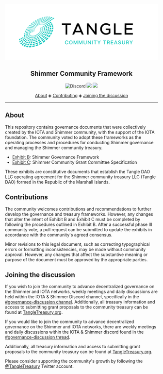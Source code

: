 ![Tangle Treasury Logo](https://github.com/Deep-Sea-888/Operation-Agreement/blob/main/smr_community_treasury_white_large.png?raw=true)

<h2 align="center">Shimmer Community Framework</h2>

<p align="center">
  <a href="https://discord.iota.org/" style="text-decoration:none;"><img src="https://img.shields.io/badge/Discord-9cf.svg?logo=discord" alt="Discord"></a>
  <a href="https://wiki.iota.org/shimmer/learn/governance/shimmer-governance-intro" style="text-decoration:none;"><img src="https://img.shields.io/badge/Wikipedia-Governance-blue" </a>
  <a href="https://tangletreasury.org/" style="text-decoration:none;"><img src=https://img.shields.io/badge/TangleTreasury-.org-blue"
</p>

<p align="center">
  <a href="#about">About</a> ◈
  <a href="#contributions">Contributing</a> ◈
  <a href="#joining-the-discussion">Joining the discussion</a> 
</p>

---

## About

This repository contains governance documents that were collectively created by the IOTA and Shimmer community, with the support of the IOTA foundation. The community voted to adopt these frameworks as the operating processes and procedures for conducting Shimmer governance and managing the Shimmer community treasury.

  - [Exhibit B](https://github.com/Tangle-Community-Treasury-DAO/Operation-Agreement/blob/main/Exhibit%20B%20-%20V1.md): Shimmer Governance Framework
  - [Exhibit C](https://github.com/Tangle-Community-Treasury-DAO/Operation-Agreement/blob/main/Exhibit%20C%20-%20V1.md): Shimmer Community Grant Committee Specification

These exhibits are constitutive documents that establish the Tangle DAO LLC operating agreement for the Shimmer community treasury LLC (Tangle DAO) formed in the Republic of the Marshall Islands.

## Contributions

The community welcomes contributions and recommendations to further develop the governance and treasury frameworks. However, any changes that alter the intent of Exhibit B and Exhibit C must be completed by following the procedures outlined in Exhibit B. After a successful phase III community vote, a pull request can be submitted to update the exhibits in accordance with the community's agreed consensus.

Minor revisions to this legal document, such as correcting typographical errors or formatting inconsistencies, may be made without community approval. However, any changes that affect the substantive meaning or purpose of the document must be approved by the appropriate parties.

## Joining the discussion

If you wish to join the community to advance decentralized governance on the Shimmer and IOTA networks, weekly meetings and daily discussions are held within the IOTA & Shimmer Discord channel, specifically in the [#governance-discussion channel](https://discordapp.com/channels/397872799483428865/839927402242637834). Additionally, all treasury information and access to submitting grant proposals to the community treasury can be found at [TangleTreasury.org](https://www.tangletreasury.org).
    
If you would like to join the community to advance decentralized governance on the Shimmer and IOTA networks, there are weekly meetings and daily discussions within the IOTA & Shimmer discord found in the [#governance-discussion thread](https://discordapp.com/channels/397872799483428865/839927402242637834). 

Additionally, all treasury information and access to submitting grant proposals to the community treasury can be found at [TangleTreasury.org](https://www.tangletreasury.org).

Please consider supporting the community's growth by following the [@TangleTreasury](https://twitter.com/TangleTreasury) Twitter account.



